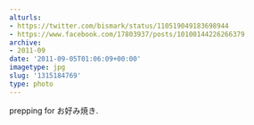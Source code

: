 ```yaml
---
alturls:
- https://twitter.com/bismark/status/110519049183698944
- https://www.facebook.com/17803937/posts/10100144226266379
archive:
- 2011-09
date: '2011-09-05T01:06:09+00:00'
imagetype: jpg
slug: '1315184769'
type: photo
---
```


prepping for お好み焼き.
